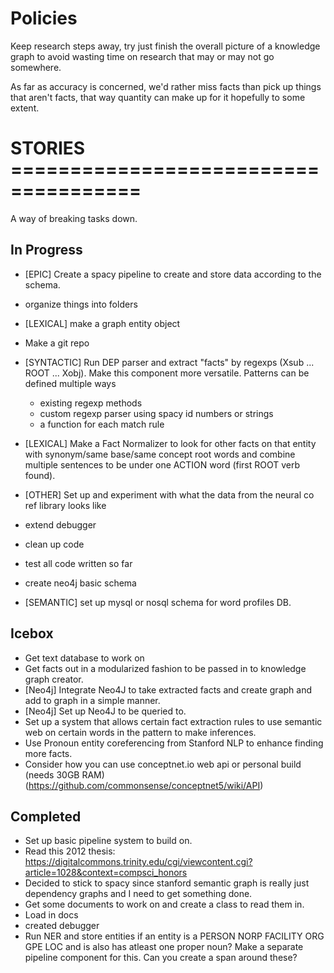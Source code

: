 # Policies

Keep research steps away, try just finish the overall picture of a knowledge graph to avoid wasting time on research that may or may not go somewhere.

As far as accuracy is concerned, we'd rather miss facts than pick up things that aren't facts, that way quantity can make up for it hopefully to some extent.

# STORIES =====================================

A way of breaking tasks down.

## In Progress
- [EPIC] Create a spacy pipeline to create and store data according to the schema.

- organize things into folders

- [LEXICAL] make a graph entity object

- Make a git repo

- [SYNTACTIC] Run DEP parser and extract "facts" by regexps (Xsub ... ROOT ... Xobj). Make this component more versatile. Patterns can be defined multiple ways
  - existing regexp methods
  - custom regexp parser using spacy id numbers or strings
  - a function for each match rule

- [LEXICAL] Make a Fact Normalizer to look for other facts on that entity with synonym/same base/same concept root words and combine multiple sentences to be under one ACTION word (first ROOT verb found).

- [OTHER] Set up and experiment with what the data from the neural co ref library looks like

- extend debugger

- clean up code

- test all code written so far

- create neo4j basic schema
- [SEMANTIC] set up mysql or nosql schema for word profiles DB.

## Icebox
- Get text database to work on
- Get facts out in a modularized fashion to be passed in to knowledge graph creator.
- [Neo4j] Integrate Neo4J to take extracted facts and create graph and add to graph in a simple manner.
- [Neo4j] Set up Neo4J to be queried to.
- Set up a system that allows certain fact extraction rules to use semantic web on certain words in the pattern to make inferences.
- Use Pronoun entity coreferencing from Stanford NLP to enhance finding more facts.
- Consider how you can use conceptnet.io web api or personal build (needs 30GB RAM) (https://github.com/commonsense/conceptnet5/wiki/API)

## Completed
- Set up basic pipeline system to build on.
- Read this 2012 thesis: https://digitalcommons.trinity.edu/cgi/viewcontent.cgi?article=1028&context=compsci_honors
- Decided to stick to spacy since stanford semantic graph is really just dependency graphs and I need to get something done.
- Get some documents to work on and create a class to read them in.
- Load in docs
- created debugger
- Run NER and store entities if an entity is a
    PERSON
    NORP
    FACILITY
    ORG
    GPE
    LOC 
  and is also has atleast one proper noun? Make a separate pipeline component for this. Can you create a span around these?
